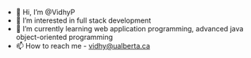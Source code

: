 - 👋 Hi, I’m @VidhyP
- 👀 I’m interested in full stack development
- 🌱 I’m currently learning web application programming, advanced java object-oriented programming
- 📫 How to reach me - vidhy@ualberta.ca

<!---
VidhyP/VidhyP is a ✨ special ✨ repository because its `README.md` (this file) appears on your GitHub profile.
You can click the Preview link to take a look at your changes.
--->
